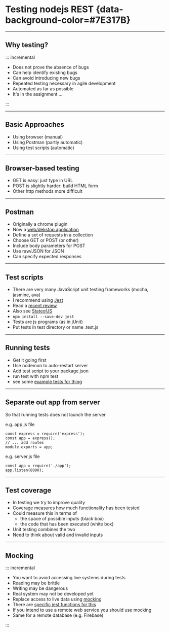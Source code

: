 # Testing nodejs REST {data-background-color=#7E317B}

---

## Why testing?

::: incremental

- Does not prove the absence of bugs
- Can help identify existing bugs
- Can avoid introducing new bugs
- Repeated testing necessary in agile development
- Automated as far as possible
- It's in the assignment ...

:::

---

## Basic Approaches

- Using browser (manual)
- Using Postman (partly automatic)
- Using test scripts (automatic)

---

## Browser-based testing

- GET is easy: just type in URL
- POST is slightly harder: build HTML form
- Other http methods more difficult

---

## Postman

- Originally a chrome plugin
- Now a [web/dekstop application](https://www.postman.com/)
- Define a set of requests in a collection
- Choose GET or POST (or other)
- Include body parameters for POST
- Use raw/JSON for JSON
- Can specify expected responses

---

## Test scripts

- There are very many JavaScript unit testing frameworks (mocha, jasmine, ava)
- I recommend using [Jest](https://jestjs.io/)
- Read a [recent review](https://raygun.com/blog/javascript-unit-testing-frameworks/)
- Also see [StateofJS](https://2023.stateofjs.com/en-US/libraries/testing/)
- `npm install --save-dev jest`
- Tests are js programs (as in jUnit)
- Put tests in test directory or name .test.js

---

## Running tests

- Get it going first
- Use nodemon to auto-restart server
- Add test script to your package.json
- run test with npm test
- see some [example tests for thing](https://github.com/stevenaeola/progblack_lectures/blob/main/nodejs_testing/app.test.js) 

---

## Separate out app from server

So that running tests does not launch the server

e.g. app.js file
```
const express = require('express');
const app = express();
// ... add routes
module.exports = app;

```
e.g. server.js file
```
const app = require('./app');
app.listen(8090);

```

---

## Test coverage

- In testing we try to improve quality
- Coverage measures how much functionality has been tested
- Could measure this in terms of
  - the space of possible inputs (black box)
  - the code that has been executed (white box)
- Unit testing combines the two
- Need to think about  valid and invalid inputs

---

## Mocking

::: incremental
- You want to avoid accessing live systems during tests
- Reading may be brittle
- Writing may be dangerous
- Real system may not be developed yet
- Replace access to live data using [mocking](https://en.wikipedia.org/wiki/Mock_object)
- There are [specific jest functions for this](https://jestjs.io/docs/en/mock-functions.html)
- If you intend to use a remote web service you should use mocking
- Same for a remote database (e.g. Firebase) 

:::
